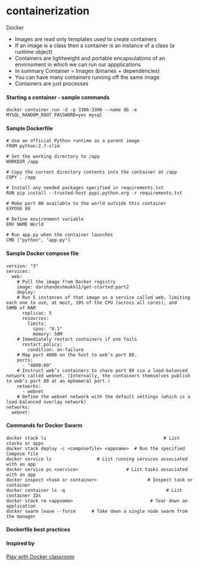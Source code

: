 # containerization
Docker
- Images are read only templates used to create containers
- If an image is a class then a container is an instance of a class (a runtime object)
- Containers are lightweight and portable encapsulations of an envirnoment in which we can run our appplications
- In summary Container = Images (binaries + dependencies)
- You can have many containers running off the same image
- Containers are just processes

#### Starting a container - sample commands
`docker container run -d -p 3306:3306 --name db -e MYSQL_RANDOM_ROOT_PASSWORD=yes mysql`

#### Sample Dockerfile
```
# Use an official Python runtime as a parent image
FROM python:2.7-slim

# Set the working directory to /app
WORKDIR /app

# Copy the current directory contents into the container at /app
COPY . /app

# Install any needed packages specified in requirements.txt
RUN pip install --trusted-host pypi.python.org -r requirements.txt

# Make port 80 available to the world outside this container
EXPOSE 80

# Define environment variable
ENV NAME World

# Run app.py when the container launches
CMD ["python", "app.py"]
```


#### Sample Docker compose file
```
version: "3"
services:
  web:
    # Pull the image from Docker registry
    image: darshandeshmukh11/get-started:part2
    deploy:
    # Run 5 instances of that image as a service called web, limiting each one to use, at most, 10% of the CPU (across all cores), and                50MB of RAM
      replicas: 5
      resources:
        limits:
          cpus: "0.1"
          memory: 50M
    # Immediately restart containers if one fails      
      restart_policy:
        condition: on-failure
    # Map port 4000 on the host to web’s port 80.    
    ports:
      - "4000:80"
    # Instruct web’s containers to share port 80 via a load-balanced network called webnet. (Internally, the containers themselves publish to web’s port 80 at an ephemeral port.)  
    networks:
      - webnet
    # Define the webnet network with the default settings (which is a load-balanced overlay network)  
networks:
  webnet:
```

#### Commands for Docker Swarm
```
docker stack ls                                            # List stacks or apps
docker stack deploy -c <composefile> <appname>  # Run the specified Compose file
docker service ls                 # List running services associated with an app
docker service ps <service>                  # List tasks associated with an app
docker inspect <task or container>                   # Inspect task or container
docker container ls -q                                      # List container IDs
docker stack rm <appname>                             # Tear down an application
docker swarm leave --force      # Take down a single node swarm from the manager
```

#### Dockerfile best practices




#### Inspired by
[Play with Docker classroom](https://training.play-with-docker.com/ops-stage1/)
